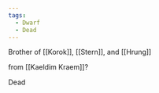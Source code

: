 ```yaml
---
tags:
  - Dwarf
  - Dead
---
```


Brother of [[Korok]], [[Stern]], and [[Hrung]]

from [[Kaeldim Kraem]]?

Dead